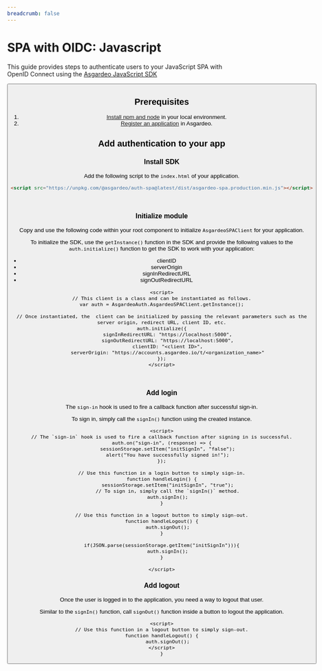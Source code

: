 ```yaml
---
breadcrumb: false
---
```


# SPA with OIDC: Javascript

This guide provides steps to authenticate users to your JavaScript SPA with OpenID Connect using the [Asgardeo JavaScript SDK](https://github.com/asgardeo/asgardeo-auth-spa-sdk/blob/main/README.md)

<Button 
    buttonType='grey-outlined-icon'
    buttonText='Try out the sample app'
    startIconPath='images/technologies/javascript-logo.svg'
    buttonPath='/quickstarts/qsg-spa-javascript'
/>

## Prerequisites
1. [Install npm and node](https://www.npmjs.com/get-npm) in your local environment.
2. <a href ="/guides/applications/spa/register-app">Register an application</a> in Asgardeo.

## Add authentication to your app

### Install SDK

Add the following script to the `index.html` of your application.

``` html
<script src="https://unpkg.com/@asgardeo/auth-spa@latest/dist/asgardeo-spa.production.min.js"></script>
```

<br>

### Initialize module

Copy and use the following code within your root component to initialize `AsgardeoSPAClient` for your application.

To initialize the SDK, use the `getInstance()` function in the SDK and provide the following values to the `auth.initialize()` function to get the SDK to work with your application:
 - clientID
 - serverOrigin
 - signInRedirectURL
 - signOutRedirectURL

```
<script>
// This client is a class and can be instantiated as follows.
var auth = AsgardeoAuth.AsgardeoSPAClient.getInstance();

// Once instantiated, the  client can be initialized by passing the relevant parameters such as the server origin, redirect URL, client ID, etc.
auth.initialize({
    signInRedirectURL: "https://localhost:5000",
    signOutRedirectURL: "https://localhost:5000",
    clientID: "<client ID>",
    serverOrigin: "https://accounts.asgardeo.io/t/<organization_name>"
});
</script>
```

<br>

### Add login

The `sign-in` hook is used to fire a callback function after successful sign-in.

To sign in, simply call the `signIn()` function using the created instance. 

```
<script>
// The `sign-in` hook is used to fire a callback function after signing in is successful.
auth.on("sign-in", (response) => {
    sessionStorage.setItem("initSignIn", "false");
    alert("You have successfully signed in!");
});

// Use this function in a login button to simply sign-in.
function handleLogin() {
    sessionStorage.setItem("initSignIn", "true");
    // To sign in, simply call the `signIn()` method.
    auth.signIn();
}

// Use this function in a logout button to simply sign-out.
function handleLogout() {
    auth.signOut();
}

if(JSON.parse(sessionStorage.getItem("initSignIn"))){
    auth.signIn();
}

</script>
```

### Add logout

Once the user is logged in to the application, you need a way to logout that user.

Similar to the `signIn()` function, call `signOut()` function inside a button to logout the application.

```
<script>
// Use this function in a logout button to simply sign-out.
function handleLogout() {
    auth.signOut();
</script>
}
```
